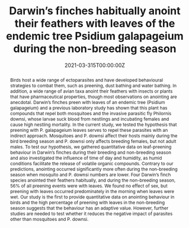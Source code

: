 ---
abstract: 'Birds host a wide range of ectoparasites and have developed behavioural strategies to combat them, such as preening, dust bathing and water bathing. In addition, a wide range of avian taxa anoint their feathers with insects or plants that have pharmaceutical properties, though most observations on anointing are anecdotal. Darwin’s finches preen with leaves of an endemic tree (Psidium galapageium) and a previous laboratory study has shown that this plant has compounds that repel both mosquitoes and the invasive parasitic fly Philornis downsi, whose larvae suck blood from nestlings and incubating females and cause high nestling mortality. In the current study, we tested the hypothesis that preening with P. galapageium leaves serves to repel these parasites with an indirect approach. Mosquitoes and P. downsi affect their hosts mainly during the bird breeding season and P. downsi only affects breeding females, but not adult males. To test our hypothesis, we gathered quantitative data on leaf-preening behaviour in Darwin’s finches during their breeding and non-breeding season and also investigated the influence of time of day and humidity, as humid conditions facilitate the release of volatile organic compounds. Contrary to our predictions, anointing occurred significantly more often during the non-breeding season when mosquito and P. downsi numbers are lower. Four Darwin’s finch species anointed their feathers habitually, and during the non-breeding season, 56% of all preening events were with leaves. We found no effect of sex, but preening with leaves occurred predominately in the morning when leaves were wet. Our study is the first to provide quantitative data on anointing behaviour in birds and the high percentage of preening with leaves in the non-breeding season suggests that the behaviour has an adaptive value. However, further studies are needed to test whether it reduces the negative impact of parasites other than mosquitoes and P. downsi.'

authors:
- Sabine Tebbich
- Timo Schwemhofer
- Barbara Fischer
- Courtney Pike
date: "2021-03-315T00:00:00Z"
doi: ""
featured: false
image:
  caption: ''
  focal_point: ""
  preview_only: false
projects: []
publication: 'Ethology'
publication_short: ""
publication_types:
- "2"
publishDate: "2021-03-31T00:00:00Z"
slides: 
summary: 
tags:
- Source Themes
title: "Darwin’s finches habitually anoint their feathers with leaves of the endemic tree Psidium galapageium during the non-breeding season"
links:
- name: URL
  url: https://onlinelibrary.wiley.com/doi/10.1111/eth.13153
url_pdf: ''
url_code: ''
url_dataset: ''
url_poster: ''
url_project: ''
url_slides: ''
url_source: ''
url_video: ''
---